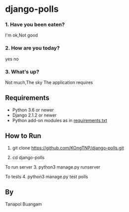 # django-polls

### 1. Have you been eaten?
 I'm ok,Not good
### 2. How are you today?
  yes
  no
### 3. What's up?
  Not much,The sky
   The application requires
## Requirements
 * Python 3.6 or newer
 * Django 2.1.2 or newer
 * Python add-on modules as in [requirements.txt](requirements.txt)
 
 
## How to Run
 1. git clone https://github.com/KOngTNP/django-polls.git
 
 2. cd django-polls
 
 To run server
 3. python3 manage.py runserver
 
 To tests
 4. python3 manage.py test polls
 
 
## By  
Tanapol Buangam
